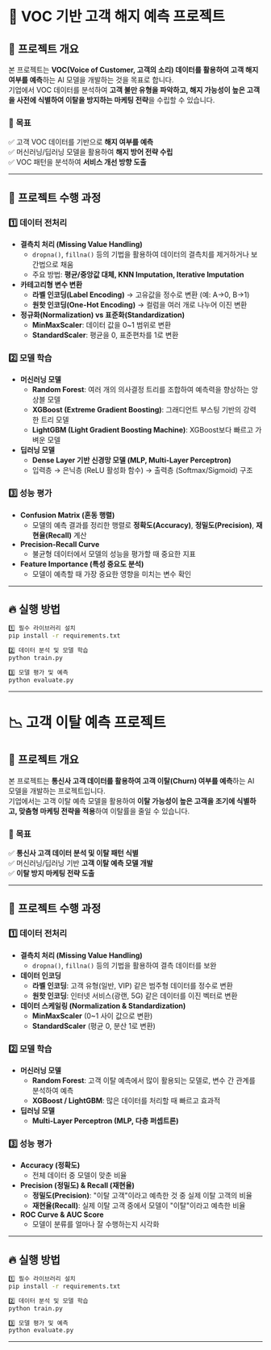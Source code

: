 # 📢 VOC 기반 고객 해지 예측 프로젝트
## 📝 프로젝트 개요
본 프로젝트는 **VOC(Voice of Customer, 고객의 소리) 데이터를 활용하여 고객 해지 여부를 예측**하는 AI 모델을 개발하는 것을 목표로 합니다.  
기업에서 VOC 데이터를 분석하여 **고객 불만 유형을 파악하고, 해지 가능성이 높은 고객을 사전에 식별하여 이탈을 방지하는 마케팅 전략**을 수립할 수 있습니다.

### 🎯 **목표**
✅ 고객 VOC 데이터를 기반으로 **해지 여부를 예측**  
✅ 머신러닝/딥러닝 모델을 활용하여 **해지 방어 전략 수립**  
✅ VOC 패턴을 분석하여 **서비스 개선 방향 도출**  

---

## 🚀 프로젝트 수행 과정

### **1️⃣ 데이터 전처리**
- **결측치 처리 (Missing Value Handling)**
  - `dropna()`, `fillna()` 등의 기법을 활용하여 데이터의 결측치를 제거하거나 보간법으로 채움  
  - 주요 방법: **평균/중앙값 대체, KNN Imputation, Iterative Imputation**
- **카테고리형 변수 변환**
  - **라벨 인코딩(Label Encoding)** → 고유값을 정수로 변환 (예: A→0, B→1)
  - **원핫 인코딩(One-Hot Encoding)** → 컬럼을 여러 개로 나누어 이진 변환
- **정규화(Normalization) vs 표준화(Standardization)**
  - **MinMaxScaler**: 데이터 값을 0~1 범위로 변환
  - **StandardScaler**: 평균을 0, 표준편차를 1로 변환

### **2️⃣ 모델 학습**
- **머신러닝 모델**
  - **Random Forest**: 여러 개의 의사결정 트리를 조합하여 예측력을 향상하는 앙상블 모델
  - **XGBoost (Extreme Gradient Boosting)**: 그래디언트 부스팅 기반의 강력한 트리 모델
  - **LightGBM (Light Gradient Boosting Machine)**: XGBoost보다 빠르고 가벼운 모델
- **딥러닝 모델**
  - **Dense Layer 기반 신경망 모델 (MLP, Multi-Layer Perceptron)**
  - 입력층 → 은닉층 (ReLU 활성화 함수) → 출력층 (Softmax/Sigmoid) 구조

### **3️⃣ 성능 평가**
- **Confusion Matrix (혼동 행렬)**
  - 모델의 예측 결과를 정리한 행렬로 **정확도(Accuracy)**, **정밀도(Precision)**, **재현율(Recall)** 계산
- **Precision-Recall Curve**
  - 불균형 데이터에서 모델의 성능을 평가할 때 중요한 지표
- **Feature Importance (특성 중요도 분석)**
  - 모델이 예측할 때 가장 중요한 영향을 미치는 변수 확인

---

## 🔥 실행 방법

```bash
1️⃣ 필수 라이브러리 설치
pip install -r requirements.txt

2️⃣ 데이터 분석 및 모델 학습
python train.py

3️⃣ 모델 평가 및 예측
python evaluate.py

```

---
 
# 📉 고객 이탈 예측 프로젝트
## 📝 프로젝트 개요
본 프로젝트는 **통신사 고객 데이터를 활용하여 고객 이탈(Churn) 여부를 예측**하는 AI 모델을 개발하는 프로젝트입니다.  
기업에서는 고객 이탈 예측 모델을 활용하여 **이탈 가능성이 높은 고객을 조기에 식별하고, 맞춤형 마케팅 전략을 적용**하여 이탈률을 줄일 수 있습니다.

### 🎯 **목표**
✅ **통신사 고객 데이터 분석 및 이탈 패턴 식별**  
✅ 머신러닝/딥러닝 기반 **고객 이탈 예측 모델 개발**  
✅ **이탈 방지 마케팅 전략 도출**  

---

## 🚀 프로젝트 수행 과정

### **1️⃣ 데이터 전처리**
- **결측치 처리 (Missing Value Handling)**
  - `dropna()`, `fillna()` 등의 기법을 활용하여 결측 데이터를 보완
- **데이터 인코딩**
  - **라벨 인코딩**: 고객 유형(일반, VIP) 같은 범주형 데이터를 정수로 변환
  - **원핫 인코딩**: 인터넷 서비스(광랜, 5G) 같은 데이터를 이진 벡터로 변환
- **데이터 스케일링 (Normalization & Standardization)**
  - **MinMaxScaler** (0~1 사이 값으로 변환)
  - **StandardScaler** (평균 0, 분산 1로 변환)

### **2️⃣ 모델 학습**
- **머신러닝 모델**
  - **Random Forest**: 고객 이탈 예측에서 많이 활용되는 모델로, 변수 간 관계를 분석하여 예측
  - **XGBoost / LightGBM**: 많은 데이터를 처리할 때 빠르고 효과적
- **딥러닝 모델**
  - **Multi-Layer Perceptron (MLP, 다층 퍼셉트론)**

### **3️⃣ 성능 평가**
- **Accuracy (정확도)**
  - 전체 데이터 중 모델이 맞춘 비율
- **Precision (정밀도) & Recall (재현율)**
  - **정밀도(Precision)**: "이탈 고객"이라고 예측한 것 중 실제 이탈 고객의 비율
  - **재현율(Recall)**: 실제 이탈 고객 중에서 모델이 "이탈"이라고 예측한 비율
- **ROC Curve & AUC Score**
  - 모델이 분류를 얼마나 잘 수행하는지 시각화

---

## 🔥 실행 방법

```bash
1️⃣ 필수 라이브러리 설치
pip install -r requirements.txt

2️⃣ 데이터 분석 및 모델 학습
python train.py

3️⃣ 모델 평가 및 예측
python evaluate.py
```

---






